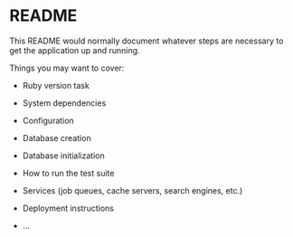 # README

This README would normally document whatever steps are necessary to get the
application up and running.

Things you may want to cover:

* Ruby version  task

* System dependencies

* Configuration

* Database creation

* Database initialization

* How to run the test suite

* Services (job queues, cache servers, search engines, etc.)

* Deployment instructions

* ...
